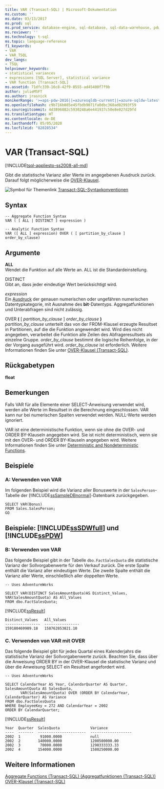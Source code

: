 ```yaml
---
title: VAR (Transact-SQL) | Microsoft-Dokumentation
ms.custom: ''
ms.date: 03/13/2017
ms.prod: sql
ms.prod_service: database-engine, sql-database, sql-data-warehouse, pdw
ms.reviewer: ''
ms.technology: t-sql
ms.topic: language-reference
f1_keywords:
- VAR
- VAR_TSQL
dev_langs:
- TSQL
helpviewer_keywords:
- statistical variances
- expressions [SQL Server], statistical variance
- VAR function [Transact-SQL]
ms.assetid: 71dfc339-16c8-42f9-8555-ad45400f7f9b
author: julieMSFT
ms.author: jrasnick
monikerRange: '>=aps-pdw-2016||=azuresqldb-current||=azure-sqldw-latest||>=sql-server-2016||=sqlallproducts-allversions||>=sql-server-linux-2017||=azuresqldb-mi-current'
ms.openlocfilehash: c9b716b085e45fbdb9071fa0dbc368ad02993f59
ms.sourcegitcommit: 4d3896882c5930248a6e441937c50e8e027d29fd
ms.translationtype: HT
ms.contentlocale: de-DE
ms.lasthandoff: 05/05/2020
ms.locfileid: "82828534"
---
```

# <a name="var-transact-sql"></a>VAR (Transact-SQL)
[!INCLUDE[tsql-appliesto-ss2008-all-md](../../includes/tsql-appliesto-ss2008-all-md.md)]

  Gibt die statistische Varianz aller Werte im angegebenen Ausdruck zurück. Darauf folgt möglicherweise die [OVER-Klausel](../../t-sql/queries/select-over-clause-transact-sql.md).  
  
 ![Symbol für Themenlink](../../database-engine/configure-windows/media/topic-link.gif "Symbol für Themenlink") [Transact-SQL-Syntaxkonventionen](../../t-sql/language-elements/transact-sql-syntax-conventions-transact-sql.md)  
  
## <a name="syntax"></a>Syntax  
  
```    
-- Aggregate Function Syntax   
VAR ( [ ALL | DISTINCT ] expression )  
  
-- Analytic Function Syntax  
VAR ([ ALL ] expression) OVER ( [ partition_by_clause ] order_by_clause)  
```  
  
## <a name="arguments"></a>Argumente  
 **ALL**  
 Wendet die Funktion auf alle Werte an. ALL ist die Standardeinstellung.  
  
 DISTINCT  
 Gibt an, dass jeder eindeutige Wert berücksichtigt wird.  
  
 *expression*  
 Ein [Ausdruck](../../t-sql/language-elements/expressions-transact-sql.md) der genauen numerischen oder ungefähren numerischen Datentypkategorie, mit Ausnahme des **bit**-Datentyps. Aggregatfunktionen und Unterabfragen sind nicht zulässig.  
  
 OVER **(** [ _partition\_by\_clause_ ] _order\_by\_clause_ **)**  
 *partition_by_clause* unterteilt das von der FROM-Klausel erzeugte Resultset in Partitionen, auf die die Funktion angewendet wird. Wird dies nicht angegeben, verarbeitet die Funktion alle Zeilen des Abfrageresultsets als einzelne Gruppe. _order\_by\_clause_ bestimmt die logische Reihenfolge, in der der Vorgang ausgeführt wird. _order\_by\_clause_ ist erforderlich. Weitere Informationen finden Sie unter [OVER-Klausel &#40;Transact-SQL&#41;](../../t-sql/queries/select-over-clause-transact-sql.md).  
  
## <a name="return-types"></a>Rückgabetypen  
 **float**  
  
## <a name="remarks"></a>Bemerkungen  
 Falls VAR für alle Elemente einer SELECT-Anweisung verwendet wird, werden alle Werte im Resultset in die Berechnung eingeschlossen. VAR kann nur bei numerischen Spalten verwendet werden. NULL-Werte werden ignoriert.  
  
 VAR ist eine deterministische Funktion, wenn sie ohne die OVER- und ORDER BY-Klauseln angegeben wird. Sie ist nicht deterministisch, wenn sie mit den OVER- und ORDER BY-Klauseln angegeben wird. Weitere Informationen finden Sie unter [Deterministic and Nondeterministic Functions](../../relational-databases/user-defined-functions/deterministic-and-nondeterministic-functions.md).  
  
## <a name="examples"></a>Beispiele  
  
### <a name="a-using-var"></a>A: Verwenden von VAR  
 Im folgenden Beispiel wird die Varianz aller Bonuswerte in der `SalesPerson`-Tabelle der [!INCLUDE[ssSampleDBnormal](../../includes/sssampledbnormal-md.md)]-Datenbank zurückgegeben.  
  
```  
SELECT VAR(Bonus)  
FROM Sales.SalesPerson;  
GO  
```  
  
## <a name="examples-sssdwfull-and-sspdw"></a>Beispiele: [!INCLUDE[ssSDWfull](../../includes/sssdwfull-md.md)] und [!INCLUDE[ssPDW](../../includes/sspdw-md.md)]  
  
### <a name="b-using-var"></a>B: Verwenden von VAR  
 Das folgende Beispiel gibt in der Tabelle `dbo.FactSalesQuota` die statistische Varianz der Sollvorgabenwerte für den Verkauf zurück. Die erste Spalte enthält die Varianz aller eindeutigen Werte. Die zweite Spalte enthält die Varianz aller Werte, einschließlich aller doppelten Werte.  
  
```  
-- Uses AdventureWorks  
  
SELECT VAR(DISTINCT SalesAmountQuota)AS Distinct_Values, VAR(SalesAmountQuota) AS All_Values  
FROM dbo.FactSalesQuota;  
```  
  
 [!INCLUDE[ssResult](../../includes/ssresult-md.md)]  
  
 ```
Distinct_Values   All_Values
----------------  ----------------
159180469909.18   158762853821.10
 ```  
  
### <a name="c-using-var-with-over"></a>C. Verwenden von VAR mit OVER  
 Das folgende Beispiel gibt für jedes Quartal eines Kalenderjahrs die statistische Varianz der Sollvorgabenwerte zurück. Beachten Sie, dass über die Anweisung ORDER BY in der OVER-Klausel die statistische Varianz und über die Anweisung SELECT ein Resultset angefordert wird.  
  
```  
-- Uses AdventureWorks  
  
SELECT CalendarYear AS Year, CalendarQuarter AS Quarter, SalesAmountQuota AS SalesQuota,  
       VAR(SalesAmountQuota) OVER (ORDER BY CalendarYear, CalendarQuarter) AS Variance  
FROM dbo.FactSalesQuota  
WHERE EmployeeKey = 272 AND CalendarYear = 2002  
ORDER BY CalendarQuarter;  
```  
  
 [!INCLUDE[ssResult](../../includes/ssresult-md.md)]  
  
 ```
Year  Quarter  SalesQuota              Variance
----  -------  ----------------------  -------------------
2002  1         91000.0000             null
2002  2        140000.0000             1200500000.00
2002  3         70000.0000             1290333333.33
2002  4        154000.0000             1580250000.00
 ```  
  
## <a name="see-also"></a>Weitere Informationen  
 [Aggregate Functions &#40;Transact-SQL&#41; (Aggregatfunktionen (Transact-SQL))](../../t-sql/functions/aggregate-functions-transact-sql.md)   
 [OVER-Klausel &#40;Transact-SQL&#41;](../../t-sql/queries/select-over-clause-transact-sql.md)  
  
  

